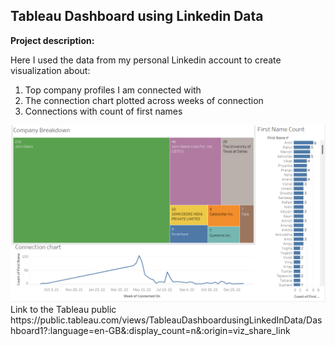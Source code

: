 ## Tableau Dashboard using Linkedin Data

**Project description:** 

Here I used the data from my personal Linkedin account to create visualization about:
1. Top company profiles I am connected with
2. The connection chart plotted across weeks of connection
3. Connections with count of first names

<img src="images/Screenshot 2023-01-30 131623.png"/>
Link to the Tableau public https://public.tableau.com/views/TableauDashboardusingLinkedInData/Dashboard1?:language=en-GB&:display_count=n&:origin=viz_share_link
